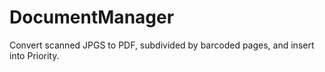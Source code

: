 # DocumentManager
Convert scanned JPGS to PDF, subdivided by barcoded pages, and insert into Priority.
